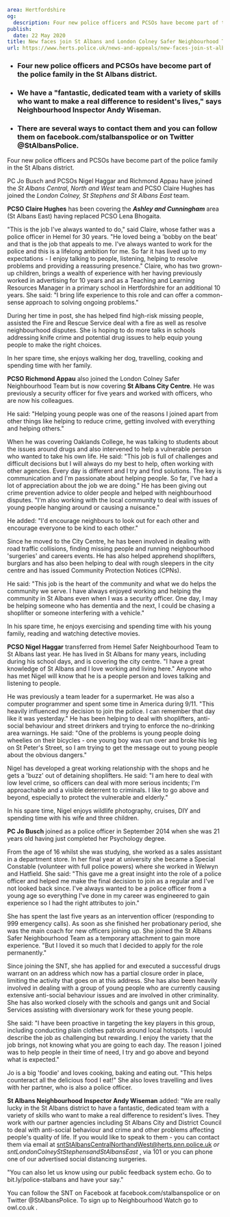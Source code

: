 ```yaml
area: Hertfordshire
og:
  description: Four new police officers and PCSOs have become part of the police family in the St Albans district.
publish:
  date: 22 May 2020
title: New faces join St Albans and London Colney Safer Neighbourhood Team
url: https://www.herts.police.uk/news-and-appeals/new-faces-join-st-albans-and-london-colney-safer-neighbourhood-team-147
```

* ### Four new police officers and PCSOs have become part of the police family in the St Albans district.

 * ### We have a "fantastic, dedicated team with a variety of skills who want to make a real difference to resident's lives," says Neighbourhood Inspector Andy Wiseman.

 * ### There are several ways to contact them and you can follow them on facebook.com/stalbanspolice or on Twitter @StAlbansPolice.

Four new police officers and PCSOs have become part of the police family in the St Albans district.

PC Jo Busch and PCSOs Nigel Haggar and Richmond Appau have joined the _St Albans Central, North and West_ team and PCSO Claire Hughes has joined the _London Colney, St Stephens and St Albans East_ team.

**PCSO Claire Hughes** has been covering the **_Ashley and Cunningham_** area (St Albans East) having replaced PCSO Lena Bhogaita.

"This is the job I've always wanted to do," said Claire, whose father was a police officer in Hemel for 30 years. "He loved being a 'bobby on the beat' and that is the job that appeals to me. I've always wanted to work for the police and this is a lifelong ambition for me. So far it has lived up to my expectations - I enjoy talking to people, listening, helping to resolve problems and providing a reassuring presence." Claire, who has two grown-up children, brings a wealth of experience with her having previously worked in advertising for 10 years and as a Teaching and Learning Resources Manager in a primary school in Hertfordshire for an additional 10 years. She said: "I bring life experience to this role and can offer a common-sense approach to solving ongoing problems."

During her time in post, she has helped find high-risk missing people, assisted the Fire and Rescue Service deal with a fire as well as resolve neighbourhood disputes. She is hoping to do more talks in schools addressing knife crime and potential drug issues to help equip young people to make the right choices.

In her spare time, she enjoys walking her dog, travelling, cooking and spending time with her family.

**PCSO Richmond Appau** also joined the London Colney Safer Neighbourhood Team but is now covering **St Albans City Centre**. He was previously a security officer for five years and worked with officers, who are now his colleagues.

He said: "Helping young people was one of the reasons I joined apart from other things like helping to reduce crime, getting involved with everything and helping others."

When he was covering Oaklands College, he was talking to students about the issues around drugs and also intervened to help a vulnerable person who wanted to take his own life. He said: "This job is full of challenges and difficult decisions but I will always do my best to help, often working with other agencies. Every day is different and I try and find solutions. The key is communication and I'm passionate about helping people. So far, I've had a lot of appreciation about the job we are doing." He has been giving out crime prevention advice to older people and helped with neighbourhood disputes. "I'm also working with the local community to deal with issues of young people hanging around or causing a nuisance."

He added: "I'd encourage neighbours to look out for each other and encourage everyone to be kind to each other."

Since he moved to the City Centre, he has been involved in dealing with road traffic collisions, finding missing people and running neighbourhood 'surgeries' and careers events. He has also helped apprehend shoplifters, burglars and has also been helping to deal with rough sleepers in the city centre and has issued Community Protection Notices (CPNs).

He said: "This job is the heart of the community and what we do helps the community we serve. I have always enjoyed working and helping the community in St Albans even when I was a security officer. One day, I may be helping someone who has dementia and the next, I could be chasing a shoplifter or someone interfering with a vehicle."

In his spare time, he enjoys exercising and spending time with his young family, reading and watching detective movies.

**PCSO Nigel Haggar** transferred from Hemel Safer Neighbourhood Team to St Albans last year. He has lived in St Albans for many years, including during his school days, and is covering the city centre. "I have a great knowledge of St Albans and I love working and living here." Anyone who has met Nigel will know that he is a people person and loves talking and listening to people.

He was previously a team leader for a supermarket. He was also a computer programmer and spent some time in America during 9/11. "This heavily influenced my decision to join the police. I can remember that day like it was yesterday." He has been helping to deal with shoplifters, anti-social behaviour and street drinkers and trying to enforce the no-drinking area warnings. He said: "One of the problems is young people doing wheelies on their bicycles - one young boy was run over and broke his leg on St Peter's Street, so I am trying to get the message out to young people about the obvious dangers."

Nigel has developed a great working relationship with the shops and he gets a 'buzz' out of detaining shoplifters. He said: "I am here to deal with low level crime, so officers can deal with more serious incidents; I'm approachable and a visible deterrent to criminals. I like to go above and beyond, especially to protect the vulnerable and elderly."

In his spare time, Nigel enjoys wildlife photography, cruises, DIY and spending time with his wife and three children.

**PC Jo Busch** joined as a police officer in September 2014 when she was 21 years old having just completed her Psychology degree.

From the age of 16 whilst she was studying, she worked as a sales assistant in a department store. In her final year at university she became a Special Constable (volunteer with full police powers) where she worked in Welwyn and Hatfield. She said: "This gave me a great insight into the role of a police officer and helped me make the final decision to join as a regular and I've not looked back since. I've always wanted to be a police officer from a young age so everything I've done in my career was engineered to gain experience so I had the right attributes to join."

She has spent the last five years as an intervention officer (responding to 999 emergency calls). As soon as she finished her probationary period, she was the main coach for new officers joining up. She joined the St Albans Safer Neighbourhood Team as a temporary attachment to gain more experience. "But I loved it so much that I decided to apply for the role permanently."

Since joining the SNT, she has applied for and executed a successful drugs warrant on an address which now has a partial closure order in place, limiting the activity that goes on at this address. She has also been heavily involved in dealing with a group of young people who are currently causing extensive anti-social behaviour issues and are involved in other criminality. She has also worked closely with the schools and gangs unit and Social Services assisting with diversionary work for these young people.

She said: "I have been proactive in targeting the key players in this group, including conducting plain clothes patrols around local hotspots. I would describe the job as challenging but rewarding. I enjoy the variety that the job brings, not knowing what you are going to each day. The reason I joined was to help people in their time of need, I try and go above and beyond what is expected."

Jo is a big 'foodie' and loves cooking, baking and eating out. "This helps counteract all the delicious food I eat!" She also loves travelling and lives with her partner, who is also a police officer.

**St Albans Neighbourhood Inspector Andy Wiseman** added: "We are really lucky in the St Albans district to have a fantastic, dedicated team with a variety of skills who want to make a real difference to resident's lives. They work with our partner agencies including St Albans City and District Council to deal with anti-social behaviour and crime and other problems affecting people's quality of life. If you would like to speak to them - you can contact them via email at sntStAlbansCentralNorthandWest@herts.pnn.police.uk _or sntLondonColneyStStephensandStAlbansEast_ , via 101 or you can phone one of our advertised social distancing surgeries.

"You can also let us know using our public feedback system echo. Go to bit.ly/police-stalbans and have your say."

You can follow the SNT on Facebook at facebook.com/stalbanspolice or on Twitter @StAlbansPolice. To sign up to Neighbourhood Watch go to owl.co.uk _._
